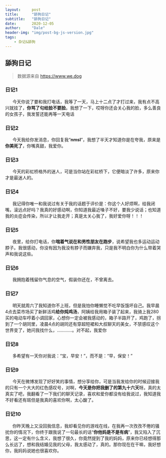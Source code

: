 ```yaml
---
layout:     post
title:      "舔狗日记"
subtitle:   "舔狗日记"
date:       2020-12-05
author:     "Dale"
header-img: "img/post-bg-js-version.jpg"
tags:
    - 杂记&舔狗 
---
```


## 舔狗日记
> 数据源来自 https://www.we.dog 

### 日记1
&#160;&#160; &#160; &#160;今天你说了要和我打电话，我等了一天，马上十二点了才打过来，我有点不高兴就挂了，**你骂了句给脸不要脸**。我想了一下，哎呀你还会关心我的脸，多么善良的女孩子，我发誓还能再等一天电话

### 日记2
&#160;&#160; &#160; &#160;今天我给你发消息，你回复我“**nmsl**”，我想了半天才知道你是在夸我，原来是**你美死了**，你嘴真甜，我爱你。

### 日记3
&#160;&#160; &#160; &#160;今天的彩虹桥格外的迷人，可是当你站在彩虹桥下，它便暗淡了许多，原来你才是最迷人的。

### 日记4
&#160;&#160; &#160; &#160;我记得你唯一和我说过有关于我的话题于评价是：你这个人好烦啊，给我闭嘴，滚远点好吗？我真的好感动啊，你知道我最近嗓子不好，要我少说话；也知道我的炎症会传染，所以才让我走开；真是太关心我了，我好爱你呀！！！

### 日记5
&#160;&#160; &#160; &#160;夜里，给你打电话，你**喘着气说在和男性朋友在跑步**，说希望我也多运动运动脖子。我很感动，你没有因为我没有脖子而嫌弃我，只是我不明白你为什么带着哭声和我说这些。

### 日记6
&#160;&#160; &#160; &#160;我拥抱着残留你气息的空气，假装你还在，不曾离去。

### 日记7
&#160;&#160; &#160; &#160;明天就周六了我知道你不上班，但是我怕你睡懒觉不吃早饭饿坏自己。我早晨4点去菜市场买了新鲜活鸡**给你炖鸡汤**，阿姨给我用箱子装了起来，我骑上我280买的电动车哼着小调回家，心想你一定会被我感动的，箱子半路开了，鸡跑了，拐到了一个胡同里，凌晨4点的胡同还有穿超短裙和大叔聊天的美女，不禁感叹这个世界变了，她问我找什么，…………。对不起，我爱你

### 日记8
&#160;&#160; &#160; &#160;多希望有一天你对我说：“宝，早安！”，而不是：“早，保安！”

### 日记9
&#160;&#160; &#160; &#160;今天在微博发现了好好笑的事情，想分享给你，可是当我发给你的时候迎接我的只有一个大大的红色感叹号，对啊，**今天是你把我删了的第九十六天**呀。真的太真实了吧，我翻看了一下我们的聊天记录，喜欢和爱你都没有给我说过，我知道我不好看还有斑但是我真的喜欢你啊，太心酸了。

### 日记10
&#160;&#160; &#160; &#160;你昨天晚上又没回我信息，我却看见你的游戏在线，在我再一次孜孜不倦的骚扰你的情况下，你终于跟我说了一句最长的话“**你他妈是不是有病**”，我又陷入了沉思，这一定有什么含义，我想了很久，你竟然提到了我的妈妈，原来你已经想得那么长远了，想和我结婚见我的父母，我太感动了，真的。那你现在在干嘛，我好想你，我妈妈说她也很喜欢你。
